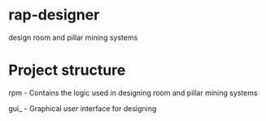 # rap-designer
design room and pillar mining systems

# Project structure
rpm - Contains the logic used in designing room and pillar mining systems

gui_ - Graphical user interface for designing
